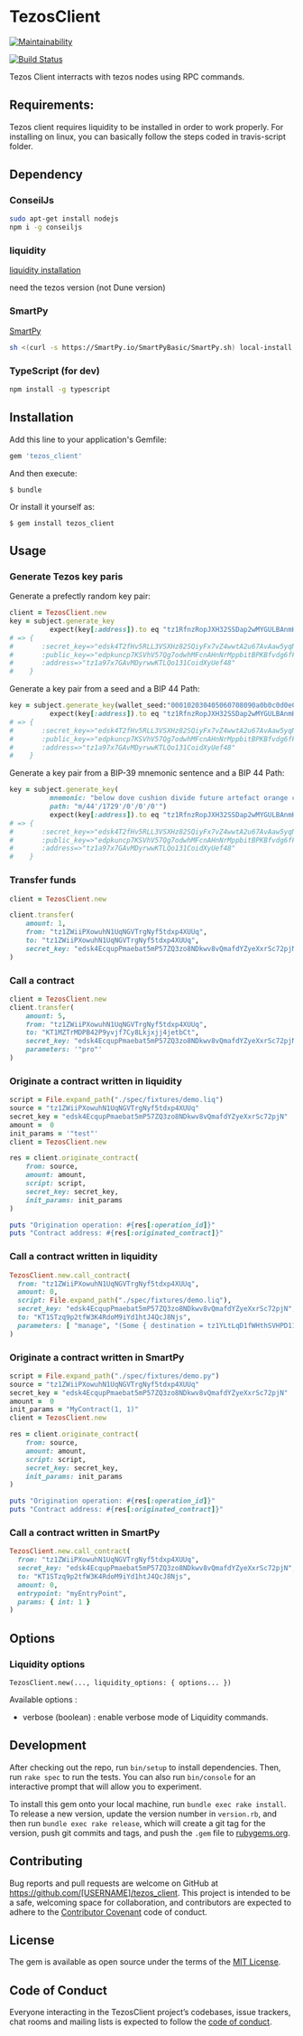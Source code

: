 # TezosClient

[![Maintainability](https://api.codeclimate.com/v1/badges/54ab3bbbdc10c1faf933/maintainability)](https://codeclimate.com/github/moneytrackio/tezos_client/maintainability)

[![Build Status](https://travis-ci.org/moneytrackio/tezos_client.svg?branch=master)](https://travis-ci.org/moneytrackio/tezos_client)

Tezos Client interracts with tezos nodes using RPC commands. 

## Requirements:
Tezos client requires liquidity to be installed in order to work properly.
For installing on linux, you can basically follow the steps coded in travis-script folder. 

## Dependency 

### ConseilJs 
```bash
sudo apt-get install nodejs
npm i -g conseiljs
```

### liquidity
[liquidity installation](http://www.liquidity-lang.org/doc/installation/index.html)

need the tezos version (not Dune version)

### SmartPy
[SmartPy](https://smartpy.io/)

```bash
sh <(curl -s https://SmartPy.io/SmartPyBasic/SmartPy.sh) local-install /
```

### TypeScript (for dev)
```bash
npm install -g typescript
```

## Installation

Add this line to your application's Gemfile:

```ruby
gem 'tezos_client'
```

And then execute:

    $ bundle

Or install it yourself as:

    $ gem install tezos_client

## Usage

### Generate Tezos key paris

Generate a prefectly random key pair:
```ruby 
client = TezosClient.new 
key = subject.generate_key
          expect(key[:address]).to eq "tz1RfnzRopJXH32SSDap2wMYGULBAnmHxdP1"
# => {
#       :secret_key=>"edsk4T2fHv5RLL3VSXHz82SQiyFx7vZ4wwtA2u67AvAaw5yqNEvuU2", 
#       :public_key=>"edpkuncp7KSVhV57Qg7odwhMFcnAHnNrMppbitBPKBfvdg6fFVeNjr", 
#       :address=>"tz1a97x7GAvMDyrwwKTLQo131CoidXyUef48"
#    }
```

Generate a key pair from a seed and a BIP 44 Path:
```ruby
key = subject.generate_key(wallet_seed:"000102030405060708090a0b0c0d0e0f", path: "m/44'/1729'/0'/0'/0'")
          expect(key[:address]).to eq "tz1RfnzRopJXH32SSDap2wMYGULBAnmHxdP1"
# => {
#       :secret_key=>"edsk4T2fHv5RLL3VSXHz82SQiyFx7vZ4wwtA2u67AvAaw5yqNEvuU2", 
#       :public_key=>"edpkuncp7KSVhV57Qg7odwhMFcnAHnNrMppbitBPKBfvdg6fFVeNjr", 
#       :address=>"tz1a97x7GAvMDyrwwKTLQo131CoidXyUef48"
#    }
```
Generate a key pair from a  BIP-39 mnemonic sentence and a BIP 44 Path:
```ruby
key = subject.generate_key(
          mnemonic: "below dove cushion divide future artefact orange congress maple fiscal flower enable", 
          path: "m/44'/1729'/0'/0'/0'")
          expect(key[:address]).to eq "tz1RfnzRopJXH32SSDap2wMYGULBAnmHxdP1"
# => {
#       :secret_key=>"edsk4T2fHv5RLL3VSXHz82SQiyFx7vZ4wwtA2u67AvAaw5yqNEvuU2", 
#       :public_key=>"edpkuncp7KSVhV57Qg7odwhMFcnAHnNrMppbitBPKBfvdg6fFVeNjr", 
#       :address=>"tz1a97x7GAvMDyrwwKTLQo131CoidXyUef48"
#    }
```


### Transfer funds

```ruby 
client = TezosClient.new 

client.transfer(
    amount: 1,
    from: "tz1ZWiiPXowuhN1UqNGVTrgNyf5tdxp4XUUq",
    to: "tz1ZWiiPXowuhN1UqNGVTrgNyf5tdxp4XUUq",
    secret_key: "edsk4EcqupPmaebat5mP57ZQ3zo8NDkwv8vQmafdYZyeXxrSc72pjN"
)
```

### Call a contract

```ruby
client = TezosClient.new  
client.transfer(
    amount: 5,
    from: "tz1ZWiiPXowuhN1UqNGVTrgNyf5tdxp4XUUq",
    to: "KT1MZTrMDPB42P9yvjf7Cy8Lkjxjj4jetbCt",
    secret_key: "edsk4EcqupPmaebat5mP57ZQ3zo8NDkwv8vQmafdYZyeXxrSc72pjN",
    parameters: '"pro"'
)
```

### Originate a contract written in liquidity

```ruby
script = File.expand_path("./spec/fixtures/demo.liq")
source = "tz1ZWiiPXowuhN1UqNGVTrgNyf5tdxp4XUUq"
secret_key = "edsk4EcqupPmaebat5mP57ZQ3zo8NDkwv8vQmafdYZyeXxrSc72pjN"
amount =  0
init_params = '"test"'
client = TezosClient.new

res = client.originate_contract(
    from: source,
    amount: amount,
    script: script,
    secret_key: secret_key,
    init_params: init_params
)

puts "Origination operation: #{res[:operation_id]}"
puts "Contract address: #{res[:originated_contract]}"
```

### Call a contract written in liquidity
```ruby
TezosClient.new.call_contract(
  from: "tz1ZWiiPXowuhN1UqNGVTrgNyf5tdxp4XUUq",
  amount: 0,
  script: File.expand_path("./spec/fixtures/demo.liq"),
  secret_key: "edsk4EcqupPmaebat5mP57ZQ3zo8NDkwv8vQmafdYZyeXxrSc72pjN",
  to: "KT1STzq9p2tfW3K4RdoM9iYd1htJ4QcJ8Njs",
  parameters: [ "manage", "(Some { destination = tz1YLtLqD1fWHthSVHPD116oYvsd4PTAHUoc; amount = 1tz })" ]
)
```

### Originate a contract written in SmartPy

```ruby
script = File.expand_path("./spec/fixtures/demo.py")
source = "tz1ZWiiPXowuhN1UqNGVTrgNyf5tdxp4XUUq"
secret_key = "edsk4EcqupPmaebat5mP57ZQ3zo8NDkwv8vQmafdYZyeXxrSc72pjN"
amount =  0
init_params = "MyContract(1, 1)"
client = TezosClient.new

res = client.originate_contract(
    from: source,
    amount: amount,
    script: script,
    secret_key: secret_key,
    init_params: init_params
)

puts "Origination operation: #{res[:operation_id]}"
puts "Contract address: #{res[:originated_contract]}"
```

### Call a contract written in SmartPy
```ruby
TezosClient.new.call_contract(
  from: "tz1ZWiiPXowuhN1UqNGVTrgNyf5tdxp4XUUq",
  secret_key: "edsk4EcqupPmaebat5mP57ZQ3zo8NDkwv8vQmafdYZyeXxrSc72pjN",
  to: "KT1STzq9p2tfW3K4RdoM9iYd1htJ4QcJ8Njs",
  amount: 0,
  entrypoint: "myEntryPoint",
  params: { int: 1 }
)
```


## Options

### Liquidity options

`TezosClient.new(..., liquidity_options: { options... })`

Available options :

* verbose (boolean) : enable verbose mode of Liquidity commands.


## Development

After checking out the repo, run `bin/setup` to install dependencies. Then, run `rake spec` to run the tests. You can also run `bin/console` for an interactive prompt that will allow you to experiment.

To install this gem onto your local machine, run `bundle exec rake install`. To release a new version, update the version number in `version.rb`, and then run `bundle exec rake release`, which will create a git tag for the version, push git commits and tags, and push the `.gem` file to [rubygems.org](https://rubygems.org).

## Contributing

Bug reports and pull requests are welcome on GitHub at https://github.com/[USERNAME]/tezos_client. This project is intended to be a safe, welcoming space for collaboration, and contributors are expected to adhere to the [Contributor Covenant](http://contributor-covenant.org) code of conduct.

## License

The gem is available as open source under the terms of the [MIT License](https://opensource.org/licenses/MIT).

## Code of Conduct

Everyone interacting in the TezosClient project’s codebases, issue trackers, chat rooms and mailing lists is expected to follow the [code of conduct](https://github.com/[USERNAME]/tezos_client/blob/master/CODE_OF_CONDUCT.md).
